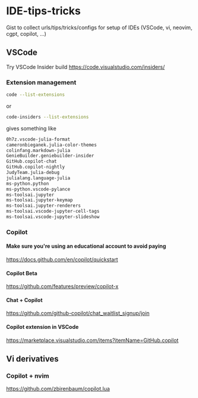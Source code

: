 # IDE-tips-tricks
Gist to collect urls/tips/tricks/configs for setup of IDEs (VSCode, vi, neovim, cgpt, copilot, ...)

## VSCode
Try VSCode Insider build
https://code.visualstudio.com/insiders/

### Extension management
```bash
code --list-extensions
```
or 
```bash
code-insiders --list-extensions
```
gives something like
```bash
0h7z.vscode-julia-format
cameronbieganek.julia-color-themes
colinfang.markdown-julia
GenieBuilder.geniebuilder-insider
GitHub.copilot-chat
GitHub.copilot-nightly
JudyTeam.julia-debug
julialang.language-julia
ms-python.python
ms-python.vscode-pylance
ms-toolsai.jupyter
ms-toolsai.jupyter-keymap
ms-toolsai.jupyter-renderers
ms-toolsai.vscode-jupyter-cell-tags
ms-toolsai.vscode-jupyter-slideshow

```

### Copilot

#### Make sure you're using an educational account to avoid paying
https://docs.github.com/en/copilot/quickstart

#### Copilot Beta
https://github.com/features/preview/copilot-x

#### Chat + Copilot
https://github.com/github-copilot/chat_waitlist_signup/join

#### Copilot extension in VSCode
https://marketplace.visualstudio.com/items?itemName=GitHub.copilot

## Vi derivatives

### Copilot + nvim
https://github.com/zbirenbaum/copilot.lua
